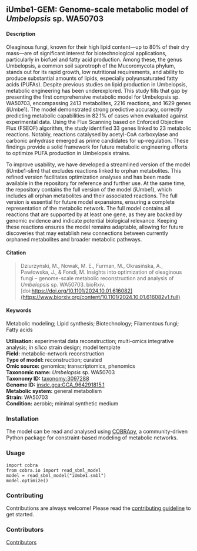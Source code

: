 ## iUmbe1-GEM: Genome-scale metabolic model of *Umbelopsis* sp. WA50703 
<!--
[![Version](https://badge.fury.io/gh/{{organization or username}}%2F{{repository name}}.svg)](https://badge.fury.io/gh/sysbiochalmers/yeast-gem)  
[![Zenodo](https://zenodo.org/badge/{{Zenodo ID}}.svg)](https://zenodo.org/badge/latestdoi/{{Zenodo ID}}) 
-->

#### Description

Oleaginous fungi, known for their high lipid content—up to 80% of their dry mass—are of significant interest for biotechnological applications, particularly in biofuel and fatty acid production. Among these, the genus Umbelopsis, a common soil saprotroph of the Mucoromycota phylum, stands out for its rapid growth, low nutritional requirements, and ability to produce substantial amounts of lipids, especially polyunsaturated fatty acids (PUFAs). Despite previous studies on lipid production in Umbelopsis, metabolic engineering has been underexplored. This study fills that gap by presenting the first comprehensive metabolic model for Umbelopsis sp. WA50703, encompassing 2413 metabolites, 2216 reactions, and 1629 genes (iUmbe1). The model demonstrated strong predictive accuracy, correctly predicting metabolic capabilities in 82.1% of cases when evaluated against experimental data. Using the Flux Scanning based on Enforced Objective Flux (FSEOF) algorithm, the study identified 33 genes linked to 23 metabolic reactions. Notably, reactions catalysed by acetyl-CoA carboxylase and carbonic anhydrase emerged as prime candidates for up-regulation. These findings provide a solid framework for future metabolic engineering efforts to optimize PUFA production in Umbelopsis strains.

To improve usability, we have developed a streamlined version of the model (iUmbe1-slim) that excludes reactions linked to orphan metabolites. This refined version facilitates optimization analyses and has been made available in the repository for reference and further use. At the same time, the repository contains the full version of the model (iUmbe1), which includes all orphan metabolites and their associated reactions. The full version is essential for future model expansions, ensuring a complete representation of the metabolic network.
The full model contains all reactions that are supported by at least one gene, as they are backed by genomic evidence and indicate potential biological relevance. Keeping these reactions ensures the model remains adaptable, allowing for future discoveries that may establish new connections between currently orphaned metabolites and broader metabolic pathways.
 

#### Citation

  > Dziurzyński, M., Nowak, M. E., Furman, M., Okrasińska, A., Pawłowska, J., & Fondi, M. Insights into optimization of oleaginous fungi – genome-scale metabolic reconstruction and analysis of *Umbelopsis* sp. WA50703. bioRxiv.  [doi:https://doi.org/10.1101/2024.10.01.616082](https://www.biorxiv.org/content/10.1101/2024.10.01.616082v1.full)



#### Keywords

Metabolic modeling; Lipid synthesis; Biotechnology; Filamentous fungi; Fatty acids

**Utilisation:** experimental data reconstruction; multi-omics integrative analysis; _in silico_ strain design; model template   
**Field:** metabolic-network reconstruction   
**Type of model:** reconstruction; curated  
**Omic source:** genomics; transcriptomics, phenomics  
**Taxonomic name:** _Umbelopsis_  sp. WA50703  
**Taxonomy ID:** [taxonomy:3097288](https://identifiers.org/taxonomy:3097288)  
**Genome ID:** [insdc.gca:GCA_964291815.1](https://identifiers.org/insdc.gca:GCA_964291815.1)  
**Metabolic system:** general metabolism  
**Strain:** WA50703  
**Condition:** aerobic; minimal synthetic medium  


### Installation

The model can be read and analysed using [COBRApy](https://github.com/opencobra/cobrapy), a community-driven Python package for constraint-based modeling of metabolic networks.


### Usage

```
import cobra
from cobra.io import read_sbml_model
model = read_sbml_model("iUmbe1.smbl")
model.optimize()
```

### Contributing

Contributions are always welcome! Please read the [contributing guideline](.github/CONTRIBUTING.md) to get started.


### Contributors

[Contributors](https://github.com/mdziurzynski/iUmbe1-GEM/graphs/contributors)